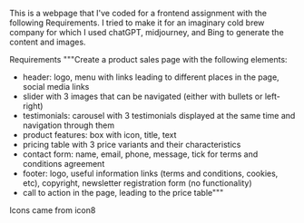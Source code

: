 
This is a webpage that I've coded for a frontend assignment with the following Requirements.
I tried to make it for an imaginary cold brew company for which I used chatGPT, midjourney, and Bing to generate the content and images.

Requirements
"""Create a product sales page with the following elements:
- header: logo, menu with links leading to different places in the page, social media links
- slider with 3 images that can be navigated (either with bullets or left-right)
- testimonials: carousel with 3 testimonials displayed at the same time and navigation through them
- product features: box with icon, title, text
- pricing table with 3 price variants and their characteristics
- contact form: name, email, phone, message, tick for terms and conditions agreement
- footer: logo, useful information links (terms and conditions, cookies, etc), copyright, newsletter registration form (no functionality)
- call to action in the page, leading to the price table"""

Icons came from icon8


